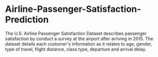 # Airline-Passenger-Satisfaction-Prediction
The U.S. Airline Passenger Satisfaction Dataset describes passenger satisfaction by conduct a survey at the airport after arriving in 2015. The dataset details each customer's information as it relates to age, gender, type of travel, flight distance, class type, departure and arrival delay. 
